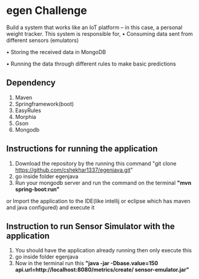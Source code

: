 # egen Challenge
Build a system that works like an IoT platform – in this case, a personal weight tracker. This system is responsible for,
•	Consuming data sent from different sensors (emulators)

•	Storing the received data in MongoDB

•	Running the data through different rules to make basic predictions

## Dependency
1. Maven
2. Springframework(boot)
3. EasyRules
4. Morphia
5. Gson
6. Mongodb

## Instructions for running the application
1. Download the repository by the running this command "git clone https://github.com/cshekhar1337/egenjava.git"
2. go inside folder egenjava
3. Run your mongodb server and run the command on the terminal __"mvn spring-boot:run"__

or Import the application to the IDE(like intellij or eclipse which has maven and java configured) and execute it

## Instruction to run Sensor Simulator with the application
1. You should have the application already running then only execute this 
2. go inside folder egenjava 
3. Now in the terminal run this __"java -jar -Dbase.value=150 api.url=http://localhost:8080/metrics/create/ sensor-emulator.jar"__ 



